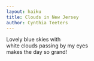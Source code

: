 ```yaml
---
layout: haiku
title: Clouds in New Jersey
author: Cynthia Teeters
---
```


Lovely blue skies with<br> white clouds passing by my eyes<br> makes the day so grand!<br>
